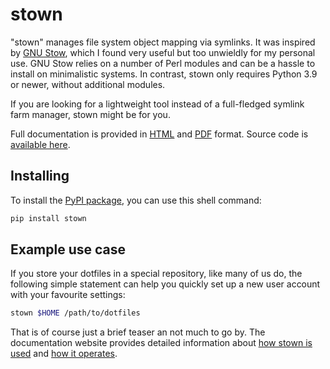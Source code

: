 stown
=====

"stown" manages file system object mapping via symlinks. It was inspired by
[GNU Stow](https://www.gnu.org/software/stow/), which I found very useful but too
unwieldly for my personal use. GNU Stow relies on a number of Perl modules and
can be a hassle to install on minimalistic systems. In contrast, stown only
requires Python 3.9 or newer, without additional modules.

If you are looking for a lightweight tool instead of a full-fledged symlink
farm manager, stown might be for you.

Full documentation is provided in [HTML](https://www.seichter.de/stown/) and
[PDF](https://www.seichter.de/stown/stown.pdf) format. Source code is
[available here](https://github.com/rseichter/stown).

Installing
----------

To install the [PyPI package](https://pypi.org/project/stown/), you can use
this shell command:

```bash
pip install stown
```

Example use case
----------------

If you store your dotfiles in a special repository, like many of us do, the
following simple statement can help you quickly set up a new user account with your
favourite settings:

```bash
stown $HOME /path/to/dotfiles
```

That is of course just a brief teaser an not much to go by. The documentation website
provides detailed information about [how stown is
used](https://www.seichter.de/stown/#_usage) and [how it
operates](https://www.seichter.de/stown/#_strategy).

